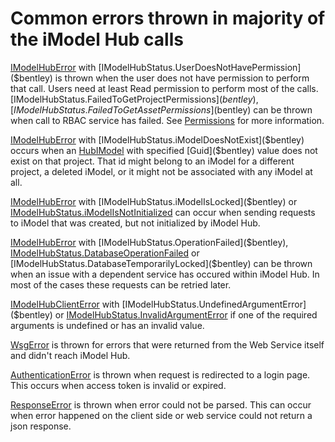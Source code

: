 # Common errors thrown in majority of the iModel Hub calls
[IModelHubError]($imodelhub-client) with [IModelHubStatus.UserDoesNotHavePermission]($bentley) is thrown when the user does not have permission to perform that call. Users need at least Read permission to perform most of the calls. [IModelHubStatus.FailedToGetProjectPermissions]$(bentley), [IModelHubStatus.FailedToGetAssetPermissions]$(bentley) can be thrown when call to RBAC service has failed. See [Permissions](./Permissions.md) for more information.

[IModelHubError]($imodelhub-client) with [IModelHubStatus.iModelDoesNotExist]($bentley) occurs when an [HubIModel]($imodelhub-client) with specified [Guid]($bentley) value does not exist on that project. That id might belong to an iModel for a different project, a deleted iModel, or it might not be associated with any iModel at all.

[IModelHubError]($imodelhub-client) with [IModelHubStatus.iModelIsLocked]($bentley) or [IModelHubStatus.iModelIsNotInitialized]($bentley) can occur when sending requests to iModel that was created, but not initialized by iModel Hub.

[IModelHubError]($imodelhub-client) with [IModelHubStatus.OperationFailed]($bentley), [IModelHubStatus.DatabaseOperationFailed]($bentley) or [IModelHubStatus.DatabaseTemporarilyLocked]($bentley) can be thrown when an issue with a dependent service has occured within iModel Hub. In most of the cases these requests can be retried later.

[IModelHubClientError]($imodelhub-client) with [IModelHubStatus.UndefinedArgumentError]($bentley) or [IModelHubStatus.InvalidArgumentError]($bentley) if one of the required arguments is undefined or has an invalid value.

[WsgError]($itwin-client) is thrown for errors that were returned from the Web Service itself and didn't reach iModel Hub.

[AuthenticationError]($itwin-client) is thrown when request is redirected to a login page. This occurs when access token is invalid or expired.

[ResponseError]($itwin-client) is thrown when error could not be parsed. This can occur when error happened on the client side or web service could not return a json response.
